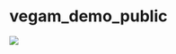# vegam_demo_public


<!-- [![Build Status](http://192.168.0.112:8080/buildStatus/icon?job=public_sonarqube_pipeline_pull)](http://192.168.0.112:8080/job/public_sonarqube_pipeline_pull/) -->

<a href='http://192.168.0.112:8080/job/public_sonarqube_pipeline_pull/20/'><img src='http://192.168.0.112:8080/buildStatus/icon?job=public_sonarqube_pipeline_pull&build=20'></a>